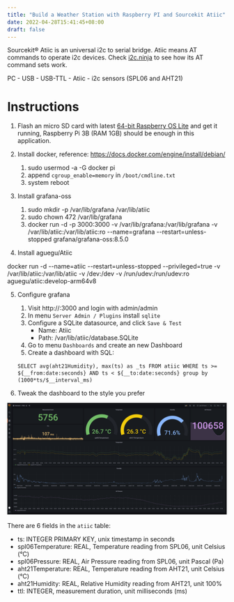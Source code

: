```yaml
---
title: "Build a Weather Station with Raspberry PI and Sourcekit Atiic"
date: 2022-04-28T15:41:45+08:00
draft: false
---
```


Sourcekit&reg; Atiic is an universal i2c to serial bridge. Atiic means AT commands to operate i2c devices. Check [i2c.ninja](https://i2c.ninja/#/about) to see how its AT command sets work.

PC - USB - USB-TTL - Atiic - i2c sensors (SPL06 and AHT21)

# Instructions

1. Flash an micro SD card with latest [64-bit Raspberry OS Lite](https://downloads.raspberrypi.org/raspios_lite_arm64/images/raspios_lite_arm64-2022-04-07/2022-04-04-raspios-bullseye-arm64-lite.img.xz) and get it running, Raspberry Pi 3B (RAM 1GB) should be enough in this application.

2. Install docker, reference: https://docs.docker.com/engine/install/debian/

    1. sudo usermod -a -G docker pi
    2. append `cgroup_enable=memory` in `/boot/cmdline.txt`
    3. system reboot

3. Install grafana-oss

    1. sudo mkdir -p /var/lib/grafana /var/lib/atiic
    2. sudo chown 472 /var/lib/grafana  
    3. docker run -d -p 3000:3000 -v /var/lib/grafana:/var/lib/grafana -v /var/lib/atiic:/var/lib/atiic:ro --name=grafana --restart=unless-stopped grafana/grafana-oss:8.5.0

4. Install aguegu/Atiic

  docker run -d --name=atiic --restart=unless-stopped --privileged=true -v /var/lib/atiic:/var/lib/atiic -v /dev:/dev -v /run/udev:/run/udev:ro aguegu/atiic:develop-arm64v8

5. Configure grafana

    1. Visit http://<raspberrypi ip>:3000 and login with admin/admin
    2. In menu `Server Admin / Plugins` install `sqlite`
    3. Configure a SQLite datasource, and click `Save & Test`
        * Name: Atiic
        * Path: /var/lib/atiic/database.SQLite
    4. Go to menu `Dashboards` and create an new Dashboard
    5. Create a dashboard with SQL:
    ```
    SELECT avg(aht21Humidity), max(ts) as _ts FROM atiic WHERE ts >= ${__from:date:seconds} AND ts < ${__to:date:seconds} group by (1000*ts/$__interval_ms)
    ```

6. Tweak the dashboard to the style you prefer

  ![screenshot](screenshot.png)

  There are 6 fields in the `atiic` table:

  * ts: INTEGER PRIMARY KEY, unix timestamp in seconds
  * spl06Temperature: REAL, Temperature reading from SPL06, unit Celsius (&deg;C)
  * spl06Pressure: REAL, Air Pressure reading from SPL06, unit Pascal (Pa)
  * aht21Temperature: REAL, Temperature reading from AHT21, unit Celsius (&deg;C)
  * aht21Humidity: REAL, Relative Humidity reading from AHT21, unit 100%
  * ttl: INTEGER, measurement duration,  unit milliseconds (ms)
